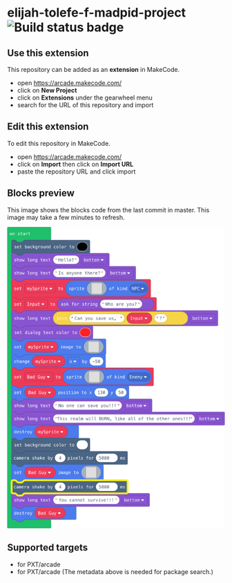 # elijah-tolefe-f-madpid-project ![Build status badge](https://github.com/eli-tol/elijah-tolefe-f-madpid-project/workflows/MakeCode/badge.svg)



## Use this extension

This repository can be added as an **extension** in MakeCode.

* open https://arcade.makecode.com/
* click on **New Project**
* click on **Extensions** under the gearwheel menu
* search for the URL of this repository and import

## Edit this extension

To edit this repository in MakeCode.

* open https://arcade.makecode.com/
* click on **Import** then click on **Import URL**
* paste the repository URL and click import

## Blocks preview

This image shows the blocks code from the last commit in master.
This image may take a few minutes to refresh.

![A rendered view of the blocks](https://github.com/eli-tol/elijah-tolefe-f-madpid-project/raw/master/.makecode/blocks.png)

## Supported targets

* for PXT/arcade
* for PXT/arcade
(The metadata above is needed for package search.)

